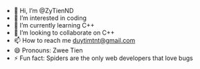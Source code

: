 - 👋 Hi, I’m @ZyTienND
- 👀 I’m interested in coding
- 🌱 I’m currently learning C++
- 💞️ I’m looking to collaborate on C++
- 📫 How to reach me duytimtnt@gmail.com
- 😄 Pronouns: Zwee Tien
- ⚡ Fun fact: Spiders are the only web developers that love bugs

<!---
ZyTienND/ZyTienND is a ✨ special ✨ repository because its `README.md` (this file) appears on your GitHub profile.
You can click the Preview link to take a look at your changes.
--->
